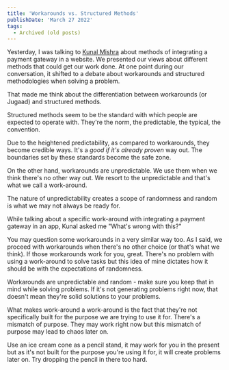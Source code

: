 ```yaml
---
title: 'Workarounds vs. Structured Methods'
publishDate: 'March 27 2022'
tags:
  - Archived (old posts)
---
```


Yesterday, I was talking to [Kunal Mishra](https://twitter.com/knlmsh?utm_source=superbold.beehiiv.com&utm_medium=newsletter&utm_campaign=workarounds-vs-structured-methods) about methods of integrating a payment gateway in a website. We presented our views about different methods that could get our work done. At one point during our conversation, it shifted to a debate about workarounds and structured methodologies when solving a problem.

That made me think about the differentiation between workarounds (or Jugaad) and structured methods.

Structured methods seem to be the standard with which people are expected to operate with. They're the norm, the predictable, the typical, the convention.

Due to the heightened predictability, as compared to workarounds, they become credible ways. It's a _good if it's already proven_ way out. The boundaries set by these standards become the safe zone.

On the other hand, workarounds are unpredictable. We use them when we think there's no other way out. We resort to the unpredictable and that's what we call a work-around.

The nature of unpredictability creates a scope of randomness and random is what we may not always be ready for.

While talking about a specific work-around with integrating a payment gateway in an app, Kunal asked me "What's wrong with this?"

You may question some workarounds in a very similar way too. As I said, we proceed with workarounds when there's no other choice (or that's what we think). If those workarounds work for you, great. There's no problem with using a work-around to solve tasks but this idea of mine dictates how it should be with the expectations of randomness.

Workarounds are unpredictable and random - make sure you keep that in mind while solving problems. If it's not generating problems right now, that doesn't mean they're solid solutions to your problems.

What makes work-around a work-around is the fact that they're not specifically built for the purpose we are trying to use it for. There's a mismatch of purpose. They may work right now but this mismatch of purpose may lead to chaos later on.

Use an ice cream cone as a pencil stand, it may work for you in the present but as it's not built for the purpose you're using it for, it will create problems later on. Try dropping the pencil in there too hard.
